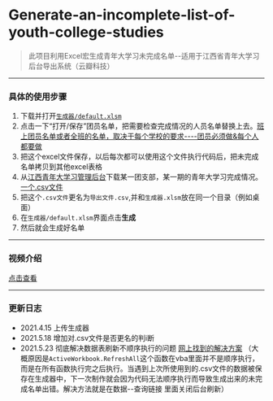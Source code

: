 # Generate-an-incomplete-list-of-youth-college-studies
> 此项目利用Excel宏生成青年大学习未完成名单--适用于江西省青年大学习后台导出系统（云瓣科技）

------

### 具体的使用步骤

1. 下载并打开[`生成器/default.xlsm`](https://download.fastgit.org/yjn140/Generate-an-incomplete-list-of-youth-college-studies/releases/download/1.1/default.xlsm)
2. 点击一下“打开/保存”团员名单，把需要检查完成情况的人员名单替换上去。<u>班上团员名单或者全班的名单，取决于每个学校的要求----团员必须做&每个人都要做</u>
3. 把这个excel文件保存，以后每次都可以使用这个文件执行代码后，把未完成名单拷贝到其他excel表格
4. 从[江西青年大学习管理后台](https://jxtw.h5yunban.cn/jxtw-qndxx/admin/login.php)下载某一团支部，某一期的青年大学习完成情况。<u>一个.csv文件</u>
5. 把这个`.csv文件`更名为`导出文件.csv`,并和`生成器.xlsm`放在同一个目录（例如桌面）
6. 在`生成器/default.xlsm`界面点击**生成**
7. 然后就会生成好名单

------

### 视频介绍

[点击查看](#)

------




### 更新日志

- 2021.4.15  上传生成器
- 2021.5.18  增加对.csv文件是否更名的判i断
- 2021.5.23 彻底解决数据表刷新不顺序执行的问题 [网上找到的解决方案](http://club.excelhome.net/thread-1131212-1-1.html)     （大概原因是`ActiveWorkbook.RefreshAll`这个函数在vba里面并不是顺序执行，而是在所有函数执行完之后执行。当遇到上次所使用到的.csv文件的数据被保存在生成器中，下一次制作就会因为代码无法顺序执行而导致生成出来的未完成名单出错。解决方法就是在数据--查询链接 里面关闭后台刷新）